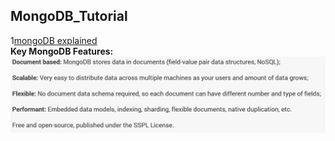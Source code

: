 ## MongoDB_Tutorial
1[mongoDB explained](images/mongoDB1.png)  
**Key MongoDB Features:**
![mongoDB features](images/mongoDB2.png)
